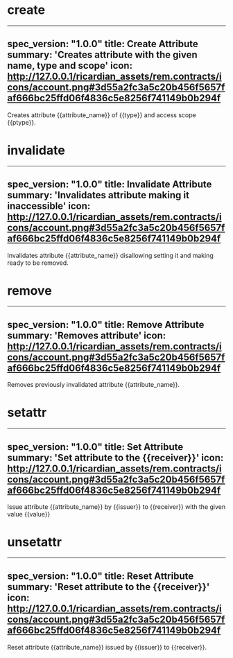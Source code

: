 <h1 class="contract">create</h1>

---
spec_version: "1.0.0"
title: Create Attribute
summary: 'Creates attribute with the given name, type and scope'
icon: http://127.0.0.1/ricardian_assets/rem.contracts/icons/account.png#3d55a2fc3a5c20b456f5657faf666bc25ffd06f4836c5e8256f741149b0b294f
---

Creates attribute {{attribute_name}} of {{type}} and access scope {{ptype}}.

<h1 class="contract">invalidate</h1>

---
spec_version: "1.0.0"
title: Invalidate Attribute
summary: 'Invalidates attribute making it inaccessible'
icon: http://127.0.0.1/ricardian_assets/rem.contracts/icons/account.png#3d55a2fc3a5c20b456f5657faf666bc25ffd06f4836c5e8256f741149b0b294f
---

Invalidates attribute {{attribute_name}} disallowing setting it and making ready to be removed. 


<h1 class="contract">remove</h1>

---
spec_version: "1.0.0"
title: Remove Attribute
summary: 'Removes attribute'
icon: http://127.0.0.1/ricardian_assets/rem.contracts/icons/account.png#3d55a2fc3a5c20b456f5657faf666bc25ffd06f4836c5e8256f741149b0b294f
---

Removes previously invalidated attribute {{attribute_name}}. 


<h1 class="contract">setattr</h1>

---
spec_version: "1.0.0"
title: Set Attribute
summary: 'Set attribute to the {{receiver}}'
icon: http://127.0.0.1/ricardian_assets/rem.contracts/icons/account.png#3d55a2fc3a5c20b456f5657faf666bc25ffd06f4836c5e8256f741149b0b294f
---

Issue attribute {{attribute_name}} by {{issuer}} to {{receiver}} with the given value {{value}}

<h1 class="contract">unsetattr</h1>

---
spec_version: "1.0.0"
title: Reset Attribute
summary: 'Reset attribute to the {{receiver}}'
icon: http://127.0.0.1/ricardian_assets/rem.contracts/icons/account.png#3d55a2fc3a5c20b456f5657faf666bc25ffd06f4836c5e8256f741149b0b294f
---

Reset attribute {{attribute_name}} issued by {{issuer}} to {{receiver}}.
